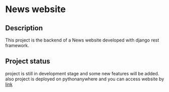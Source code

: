 # News website

## Description
This project is the backend of a News website developed with django rest framework.

## Project status
project is still in development stage and some new features will be added. also project is deployed on pythonanywhere and you can access website by [link](emdhdr.pythonanywhere.com)
